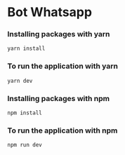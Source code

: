# Bot Whatsapp

### Installing packages with yarn
```
yarn install
```

### To run the application with yarn
```
yarn dev
```

### Installing packages with npm
```
npm install
```

### To run the application with npm
```
npm run dev
```

